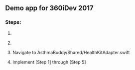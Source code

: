 ## Demo app for 360iDev 2017

### Steps:

1. ~~~~ git clone https://github.com/Iiiggs/AsthmaBuddy ~~~~

2. ~~~~ open AsthmaBuddy.xcproject ~~~~

3. Navigate to AsthmaBuddy/Shared/HealthKitAdapter.swift

4. Implement [Step 1] through [Step 5]
